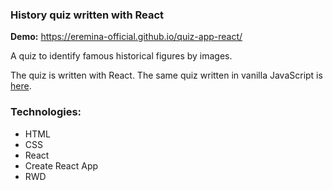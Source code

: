 ### History quiz written with React

**Demo:** https://eremina-official.github.io/quiz-app-react/

A quiz to identify famous historical figures by images.

The quiz is written with React. The same quiz written in vanilla JavaScript is [here](https://github.com/eremina-official/quiz-app/).

### Technologies:
- HTML
- CSS
- React
- Create React App
- RWD
